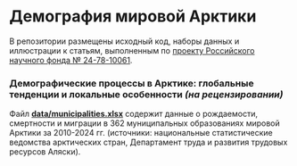 # Демография мировой Арктики
В репозитории размещены исходный код, наборы данных и иллюстрации к статьям, выполненным по [проекту Российского научного фонда № 24-78-10061](https://arcdem.ru/).

### **Демографические процессы в Арктике: глобальные тенденции и локальные особенности** *(на рецензировании)*
Файл [**data/municipalities.xlsx**](/data/municipalities.xlsx) содержит данные о рождаемости, смертности и миграции в 362 муниципальных образованиях мировой Арктики за 2010-2024 гг. (источники: национальные статистические ведомства арктических стран, Департамент труда и развития трудовых ресурсов Аляски).
